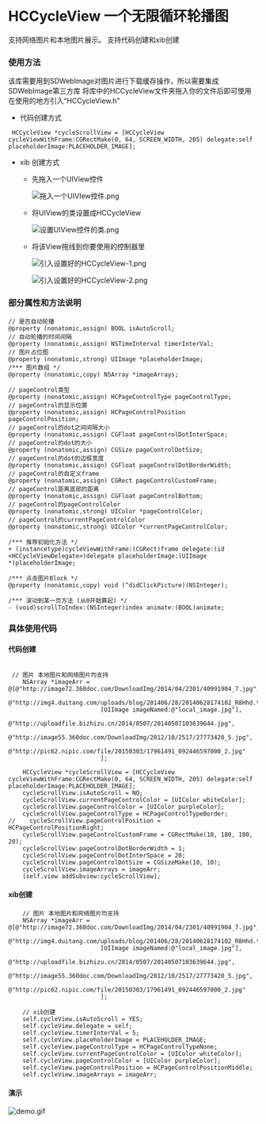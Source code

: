 # HCCycleView 一个无限循环轮播图
支持网络图片和本地图片展示。
支持代码创建和xib创建
### 使用方法
该库需要用到SDWebImage对图片进行下载缓存操作，所以需要集成SDWebImage第三方库
将库中的HCCycleView文件夹拖入你的文件后即可使用
在使用的地方引入“HCCycleView.h”
- 代码创建方式

```objc
 HCCycleView *cycleScrollView = [HCCycleView cycleViewWithFrame:CGRectMake(0, 64, SCREEN_WIDTH, 205) delegate:self placeholderImage:PLACEHOLDER_IMAGE];

```

- xib 创建方式

    - 先拖入一个UIView控件
        
        ![拖入一个UIVIew控件.png](http://upload-images.jianshu.io/upload_images/641084-8a4389ae3f8e1b89.png?imageMogr2/auto-orient/strip%7CimageView2/2/w/1240)

    - 将UIView的类设置成HCCycleView

        ![设置UIView控件的类.png](http://upload-images.jianshu.io/upload_images/641084-2d2df7b943550903.png?imageMogr2/auto-orient/strip%7CimageView2/2/w/1240)

    - 将该View拖线到你要使用的控制器里

        ![引入设置好的HCCycleView-1.png](http://upload-images.jianshu.io/upload_images/641084-2604fa37de8b2f1d.png?imageMogr2/auto-orient/strip%7CimageView2/2/w/1240)

        ![引入设置好的HCCycleView-2.png](http://upload-images.jianshu.io/upload_images/641084-2df4a54e15d683b4.png?imageMogr2/auto-orient/strip%7CimageView2/2/w/1240)


### 部分属性和方法说明

```objc
// 是否自动轮播
@property (nonatomic,assign) BOOL isAutoScroll;
// 自动轮播的时间间隔
@property (nonatomic,assign) NSTimeInterval timerInterVal;
// 图片占位图
@property (nonatomic,strong) UIImage *placeholderImage;
/*** 图片数组 */
@property (nonatomic,copy) NSArray *imageArrays;

// pageControl类型
@property (nonatomic,assign) HCPageControlType pageControlType;
// pageControl的显示位置
@property (nonatomic,assign) HCPageControlPosition pageControlPosition;
// pageControl的dot之间间隔大小
@property (nonatomic,assign) CGFloat pageControlDotInterSpace;
// pageControl的dot的大小
@property (nonatomic,assign) CGSize pageControlDotSize;
// pageControl的dot的边框宽度
@property (nonatomic,assign) CGFloat pageControlDotBorderWidth;
// pageControl的自定义frame
@property (nonatomic,assign) CGRect pageControlCustomFrame;
// pageControl距离底部的距离
@property (nonatomic,assign) CGFloat pageControlBottom;
// pageControl的pageControlColor
@property (nonatomic,strong) UIColor *pageControlColor;
// pageControl的currentPageControlColor
@property (nonatomic,strong) UIColor *currentPageControlColor;

/*** 推荐初始化方法 */
+ (instancetype)cycleViewWithFrame:(CGRect)frame delegate:(id <HCCycleViewDelegate>)delegate placeholderImage:(UIImage *)placeholderImage;

/*** 点击图片Block */
@property (nonatomic,copy) void (^didClickPicture)(NSInteger);

/*** 滚动到某一页方法 (从0开始算起) */
- (void)scrollToIndex:(NSInteger)index animate:(BOOL)animate;
```

### 具体使用代码
#### 代码创建
```objc

 // 图片 本地图片和网络图片均支持
    NSArray *imageArr = @[@"http://image72.360doc.com/DownloadImg/2014/04/2301/40991904_7.jpg",
                          @"http://img4.duitang.com/uploads/blog/201406/28/20140628174102_R8Hhd.thumb.700_0.jpeg",
                          [UIImage imageNamed:@"local_image.jpg"],
                          @"http://uploadfile.bizhizu.cn/2014/0507/20140507103639644.jpg",
                          @"http://image55.360doc.com/DownloadImg/2012/10/2517/27773420_5.jpg",
                          @"http://pic62.nipic.com/file/20150303/17961491_092446597000_2.jpg"
                          ];
    
    HCCycleView *cycleScrollView = [HCCycleView cycleViewWithFrame:CGRectMake(0, 64, SCREEN_WIDTH, 205) delegate:self placeholderImage:PLACEHOLDER_IMAGE];
    cycleScrollView.isAutoScroll = NO;
    cycleScrollView.currentPageControlColor = [UIColor whiteColor];
    cycleScrollView.pageControlColor = [UIColor purpleColor];
    cycleScrollView.pageControlType = HCPageControlTypeBorder;
//    cycleScrollView.pageControlPosition = HCPageControlPositionRight;
    cycleScrollView.pageControlCustomFrame = CGRectMake(10, 180, 100, 20);
    cycleScrollView.pageControlDotBorderWidth = 1;
    cycleScrollView.pageControlDotInterSpace = 20;
    cycleScrollView.pageControlDotSize = CGSizeMake(10, 10);
    cycleScrollView.imageArrays = imageArr;
    [self.view addSubview:cycleScrollView];
```

#### xib创建
```objc
    // 图片 本地图片和网络图片均支持
    NSArray *imageArr = @[@"http://image72.360doc.com/DownloadImg/2014/04/2301/40991904_7.jpg",
                          @"http://img4.duitang.com/uploads/blog/201406/28/20140628174102_R8Hhd.thumb.700_0.jpeg",
                          [UIImage imageNamed:@"local_image.jpg"],
                          @"http://uploadfile.bizhizu.cn/2014/0507/20140507103639644.jpg",
                          @"http://image55.360doc.com/DownloadImg/2012/10/2517/27773420_5.jpg",
                          @"http://pic62.nipic.com/file/20150303/17961491_092446597000_2.jpg"
                          ];

    // xib创建
    self.cycleView.isAutoScroll = YES;
    self.cycleView.delegate = self;
    self.cycleView.timerInterVal = 5;
    self.cycleView.placeholderImage = PLACEHOLDER_IMAGE;
    self.cycleView.pageControlType = HCPageControlTypeNone;
    self.cycleView.currentPageControlColor = [UIColor whiteColor];
    self.cycleView.pageControlColor = [UIColor purpleColor];
    self.cycleView.pageControlPosition = HCPageControlPositionMiddle;
    self.cycleView.imageArrays = imageArr;
```

#### 演示

![demo.gif](https://github.com/ACoderNHC/HCCycleView/tree/master/HCCycleViewDemo/demo.gif)


